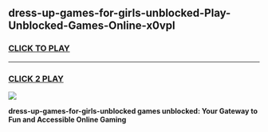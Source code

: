 
## dress-up-games-for-girls-unblocked-Play-Unblocked-Games-Online-x0vpl
<h3>
<a href="https://premium76.site?title=dress-up-games-for-girls-unblocked&ref=24A">CLICK TO PLAY</a></h3>
<hr>

<h3>
<a href="https://premium76.site?title=dress-up-games-for-girls-unblocked&ref=24A">CLICK 2 PLAY</a>
  
</h3>

<a href="https://premium76.site?title=dress-up-games-for-girls-unblocked&ref=24A"><img src="https://clearcache.store/games.png"></a>


**dress-up-games-for-girls-unblocked games unblocked: Your Gateway to Fun and Accessible Online Gaming**
